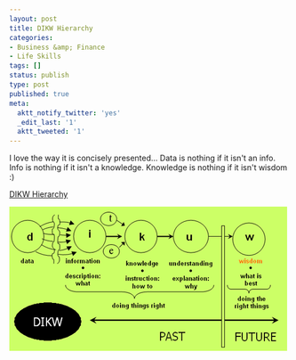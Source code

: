 ```yaml
---
layout: post
title: DIKW Hierarchy
categories:
- Business &amp; Finance
- Life Skills
tags: []
status: publish
type: post
published: true
meta:
  aktt_notify_twitter: 'yes'
  _edit_last: '1'
  aktt_tweeted: '1'
---
```

I love the way it is concisely presented... Data is nothing if it isn't an info. Info is nothing if it isn't a knowledge. Knowledge is nothing if it isn't wisdom :)

<a title="http://en.wikipedia.org/wiki/DIKW" href="http://">DIKW Hierarchy</a>

<a href="http://share.sweska.net/files/DIKW.png"><img class="aligncenter size-full wp-image-1610" src="/img/DIKW.png" /></a>
